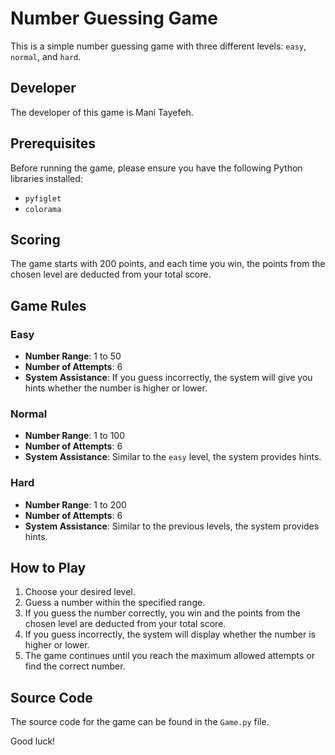 # Number Guessing Game

This is a simple number guessing game with three different levels: `easy`, `normal`, and `hard`.

## Developer

The developer of this game is Mani Tayefeh.

## Prerequisites

Before running the game, please ensure you have the following Python libraries installed:

- `pyfiglet`
- `colorama`

## Scoring

The game starts with 200 points, and each time you win, the points from the chosen level are deducted from your total score.

## Game Rules

### Easy
- **Number Range**: 1 to 50
- **Number of Attempts**: 6
- **System Assistance**: If you guess incorrectly, the system will give you hints whether the number is higher or lower.

### Normal
- **Number Range**: 1 to 100
- **Number of Attempts**: 6
- **System Assistance**: Similar to the `easy` level, the system provides hints.

### Hard
- **Number Range**: 1 to 200
- **Number of Attempts**: 6
- **System Assistance**: Similar to the previous levels, the system provides hints.

## How to Play
1. Choose your desired level.
2. Guess a number within the specified range.
3. If you guess the number correctly, you win and the points from the chosen level are deducted from your total score.
4. If you guess incorrectly, the system will display whether the number is higher or lower.
5. The game continues until you reach the maximum allowed attempts or find the correct number.

## Source Code
The source code for the game can be found in the `Game.py` file.

Good luck!
